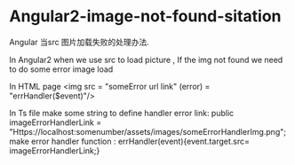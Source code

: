 # Angular2-image-not-found-sitation
Angular 当src 图片加载失败的处理办法.   


In Angular2 when we use src to load picture , If the img not found we need to do some error image load


In HTML page 
<img src = "someError url link" (error) = "errHandler($event)"/>

In Ts file
make some string to define handler error link:
  public imageErrorHandlerLink = "Https://localhost:somenumber/assets/images/someErrorHandlerImg.png";
make error handler function :
  errHandler(event){event.target.src= imageErrorHandlerLink;}





